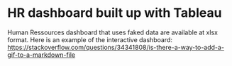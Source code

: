 # HR dashboard built up with Tableau
Human Ressources dashboard that uses faked data are available at xlsx format. 
Here is an example of the interactive dashboard:
<br />
https://stackoverflow.com/questions/34341808/is-there-a-way-to-add-a-gif-to-a-markdown-file
